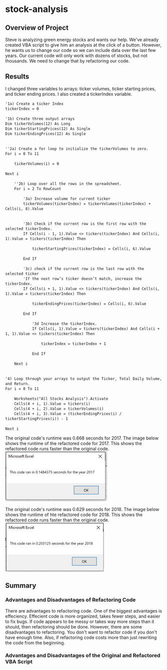 # stock-analysis
## Overview of Project
Steve is analyzing green energy stocks and wants our help. We've already created VBA script to give him an analysis at the click of a button. However, he wants us to change our code so we can include data over the last few years. Our current code will only work with dozens of stocks, but not thousands. We need to change that by refactoring our code.
## Results
I changed three variables to arrays: ticker volumes, ticker starting prices, and ticker ending prices. I also created a tickerIndex variable.


    '1a) Create a ticker Index
    tickerIndex = 0

    '1b) Create three output arrays
    Dim tickerVolumes(12) As Long
    Dim tickerStartingPrices(12) As Single
    Dim tickerEndingPrices(12) As Single
    
    
    ''2a) Create a for loop to initialize the tickerVolumes to zero.
    For i = 0 To 11
    
        tickerVolumes(i) = 0
        
    Next i
    
        ''2b) Loop over all the rows in the spreadsheet.
        For i = 2 To RowCount
    
            '3a) Increase volume for current ticker
            tickerVolumes(tickerIndex) = tickerVolumes(tickerIndex) + Cells(i, 8).Value
        
        
            '3b) Check if the current row is the first row with the selected tickerIndex.
            If Cells(i - 1, 1).Value <> tickers(tickerIndex) And Cells(i, 1).Value = tickers(tickerIndex) Then
                    
                tickerStartingPrices(tickerIndex) = Cells(i, 6).Value
            
            End If
        
            '3c) check if the current row is the last row with the selected ticker
            'If the next row’s ticker doesn’t match, increase the tickerIndex.
            If Cells(i + 1, 1).Value <> tickers(tickerIndex) And Cells(i, 1).Value = tickers(tickerIndex) Then
                    
                tickerEndingPrices(tickerIndex) = Cells(i, 6).Value
                
            End If
            
                '3d Increase the tickerIndex.
                If Cells(i, 1).Value = tickers(tickerIndex) And Cells(i + 1, 1).Value <> tickers(tickerIndex) Then
                    
                    tickerIndex = tickerIndex + 1
                
                End If
        
        Next i
            
    
    '4) Loop through your arrays to output the Ticker, Total Daily Volume, and Return.
    For i = 0 To 11
        
        Worksheets("All Stocks Analysis").Activate
        Cells(4 + i, 1).Value = tickers(i)
        Cells(4 + i, 2).Value = tickerVolumes(i)
        Cells(4 + i, 3).Value = (tickerEndingPrices(i) / tickerStartingPrices(i)) - 1
        
    Next i


The original code's runtime was 0.668 seconds for 2017. The image below shows the runtime of the refactored code for 2017. This shows the refactored code runs faster than the original code.
![2017 Run Time](Resources/VBA_Challenge_2017.PNG)

The original code's runtime was 0.629 seconds for 2018. The image below shows the runtime of hte refactored code for 2018. This shows the refactored code runs faster than the original code.
![2018 Run Time](Resources/VBA_Challenge_2018.png)
## Summary
### Advantages and Disadvantages of Refactoring Code
There are advantages to refactoring code. One of the biggest advantages is effeciency. Effecient code is more organized, takes fewer steps, and easier to fix bugs. If code appears to be messy or takes way more steps than it should, then refactoring should be done. However, there are some disadvantages to refactoring. You don't want to refactor code if you don't have enough time. Also, if refactoring code costs more than just rewriting the code from the beginning.
### Advantages and Disadvantages of the Original and Refactored VBA Script
